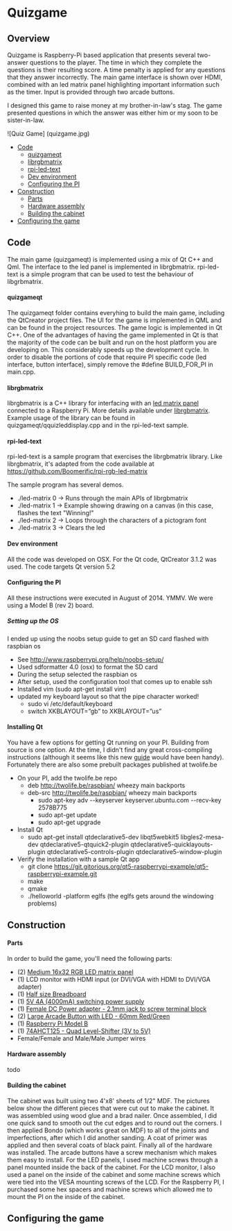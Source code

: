 # Quizgame

## Overview

Quizgame is Raspberry-Pi based application that presents several two-answer questions to the player. The time in which they complete the questions is their resulting score. A time penalty is applied for any questions that they answer incorrectly. The main game interface is shown over HDMI, combined with an led matrix panel highlighting important information such as the timer. Input is provided through two arcade buttons.

I designed this game to raise money at my brother-in-law's stag. The game presented questions in which the answer was either him or my soon to be sister-in-law.

![Quiz Game] (quizgame.jpg)

* [Code](#code)
  * [quizgameqt](#quizgameqt)
  * [librgbmatrix](#librgbmatrix)
  * [rpi-led-text](#rpi-led-text)
  * [Dev environment](#dev-environment)
  * [Configuring the PI](#configuring-the-pi)
* [Construction](#construction)
  * [Parts](#parts)
  * [Hardware assembly](#hardware-assembly)
  * [Building the cabinet](#building-the-cabinet)
* [Configuring the game](#configuring-the-game)

## Code

The main game (quizgameqt) is implemented using a mix of Qt C++ and Qml. The interface to the led panel is implemented in librgbmatrix. rpi-led-text is a simple program that can be used to test the behaviour of libgrbmatrix.

#### quizgameqt

The quizgameqt folder contains everyhing to build the main game, including the QtCreator project files. The UI for the game is implemented in QML and can be found in the project resources. The game logic is implemented in Qt C++. One of the advantages of having the game implemented in Qt is that the majority of the code can be built and run on the host platform you are developing on. This considerably speeds up the development cycle. In order to disable the portions of code that require PI specific code (led interface, button interface), simply remove the #define BUILD_FOR_PI in main.cpp.

#### librgbmatrix

librgbmatrix is a C++ library for interfacing with an [led matrix panel](http://www.adafruit.com/product/420) connected to a Raspberry Pi. More details available under [librgbmatrix](librgbmatrix/README.md). Example usage of the library can be found in quizgameqt/qquizleddisplay.cpp and in the rpi-led-text sample.

#### rpi-led-text

rpi-led-text is a sample program that exercises the librgbmatrix library. Like librgbmatrix, it's adapted from the code available at https://github.com/Boomerific/rpi-rgb-led-matrix

The sample program has several demos.
* ./led-matrix 0 -> Runs through the main APIs of librgbmatrix
* ./led-matrix 1 -> Example showing drawing on a canvas (in this case, flashes the text "Winning!"
* ./led-matrix 2 -> Loops through the characters of a pictogram font
* ./led-matrix 3 -> Clears the led

#### Dev environment

All the code was developed on OSX. For the Qt code, QtCreator 3.1.2 was used. The code targets Qt version 5.2

#### Configuring the PI

All these instructions were executed in August of 2014. YMMV. We were using a Model B (rev 2) board.

##### Setting up the OS
I ended up using the noobs setup guide to get an SD card flashed with raspbian os
* See http://www.raspberrypi.org/help/noobs-setup/
* Used sdformatter 4.0 (osx) to format the SD card
* During the setup selected the raspbian os
* After setup, used the configuration tool that comes up to enable ssh
* Installed vim (sudo apt-get install vim)
* updated my keyboard layout so that the pipe character worked!
  * sudo vi /etc/default/keyboard
  * switch XKBLAYOUT=”gb” to XKBLAYOUT=”us”

#### Installing Qt

You have a few options for getting Qt running on your PI. Building from source is one option. At the time, I didn't find any great cross-compiling instructions (although it seems like this new [guide](http://qt-project.org/wiki/RaspberryPi_Beginners_guide) would have been handy). Fortunately there are also some prebuilt packages published at twolife.be

* On your PI, add the twolife.be repo
  * deb http://twolife.be/raspbian/ wheezy main backports
  * deb-src http://twolife.be/raspbian/ wheezy main backports
	 * sudo apt-key adv --keyserver keyserver.ubuntu.com --recv-key 2578B775
	 * sudo apt-get update
	 * sudo apt-get upgrade
* Install Qt
  * sudo apt-get install qtdeclarative5-dev libqt5webkit5 libgles2-mesa-dev qtdeclarative5-qtquick2-plugin qtdeclarative5-quicklayouts-plugin qtdeclarative5-controls-plugin qtdeclarative5-window-plugin
* Verify the installation with a sample Qt app
  * git clone https://git.gitorious.org/qt5-raspberrypi-example/qt5-raspberrypi-example.git
  * make
  * qmake
  * ./helloworld -platform eglfs (the eglfs gets around the windowing problems)

## Construction
#### Parts

In order to build the game, you'll need the following parts:
* (2) [Medium 16x32 RGB LED matrix panel](http://www.adafruit.com/products/420)
* (1) LCD monitor with HDMI input (or DVI/VGA with HDMI to DVI/VGA adapter)
* (1) [Half size Breadboard](http://www.adafruit.com/products/64)
* (1) [5V 4A (4000mA) switching power supply](http://www.adafruit.com/products/1466)
* (1) [Female DC Power adapter - 2.1mm jack to screw terminal block](http://www.adafruit.com/products/368)
* (2) [Large Arcade Button with LED - 60mm Red/Green](http://www.adafruit.com/products/1190)
* (1) [Raspberry Pi Model B](http://www.adafruit.com/products/998)
* (1) [74AHCT125 - Quad Level-Shifter (3V to 5V)](http://www.adafruit.com/products/1787)
* Female/Female and Male/Male Jumper wires

#### Hardware assembly

todo

#### Building the cabinet

The cabinet was built using two 4'x8' sheets of 1/2" MDF. The pictures below show the different pieces that were cut out to make the cabinet. It was assembled using wood glue and a brad nailer. Once assembled, I did one quick sand to smooth out the cut edges and to round out the corners. I then applied Bondo (which works great on MDF) to all of the joints and imperfections, after which I did another sanding. A coat of primer was applied and then several coats of black paint. Finally all of the hardware was installed. The arcade buttons have a screw mechanism which makes them easy to install. For the LED panels, I used machine screws through a panel mounted inside the back of the cabinet. For the LCD monitor, I also used a panel on the inside of the cabinet and some machine screws which were tied into the VESA mounting screws of the LCD. For the Raspberry PI, I purchased some hex spacers and machine screws which allowed me to mount the PI on the inside of the cabinet.

## Configuring the game







